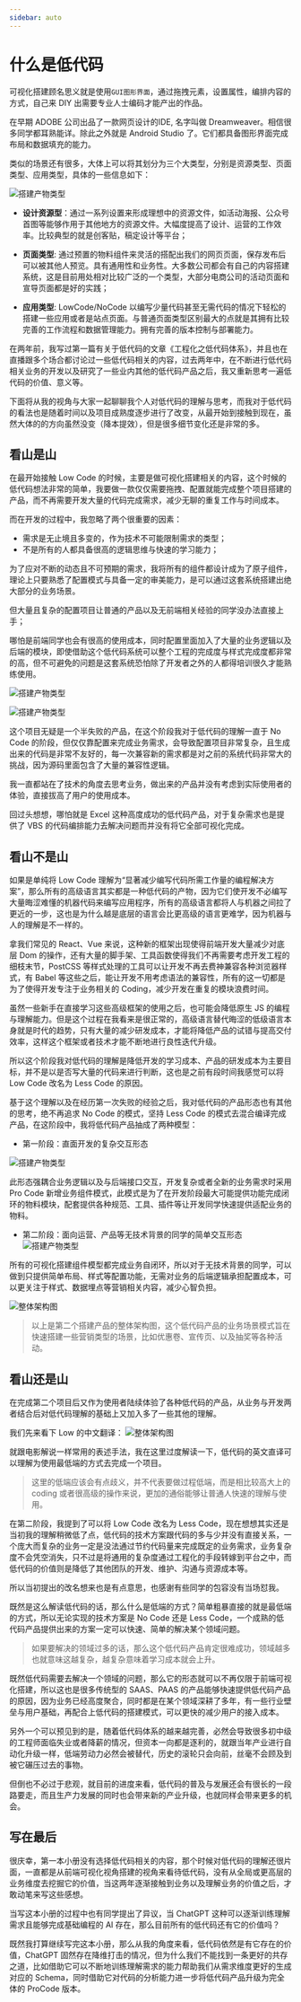 ```yaml
---
sidebar: auto
---
```


# 什么是低代码

可视化搭建顾名思义就是使用`GUI图形界面`，通过拖拽元素，设置属性，编排内容的方式，自己来 DIY 出需要专业人士编码才能产出的作品。

在早期 ADOBE 公司出品了一款网页设计的IDE, 名字叫做 Dreamweaver。相信很多同学都耳熟能详。除此之外就是 Android Studio 了。它们都具备图形界面完成布局和数据填充的能力。

类似的场景还有很多，大体上可以将其划分为三个大类型，分别是资源类型、页面类型、应用类型，具体的一些信息如下：

![搭建产物类型](../images/low-code/01.png)

- **设计资源型**：通过一系列设置来形成理想中的资源文件，如活动海报、公众号首图等能够作用于其他地方的资源文件。大幅度提高了设计、运营的工作效率。比较典型的就是创客贴，稿定设计等平台；

- **页面类型**: 通过预置的物料组件来灵活的搭配出我们的网页页面，保存发布后可以被其他人预览。具有通用性和业务性。大多数公司都会有自己的内容搭建系统，这是目前用处相对比较广泛的一个类型，大部分电商公司的活动页面和宣导页面都是好的实践；

- **应用类型**: LowCode/NoCode 以编写少量代码甚至无需代码的情况下轻松的搭建一些应用或者是站点页面。与普通页面类型区别最大的点就是其拥有比较完善的工作流程和数据管理能力。拥有完善的版本控制与部署能力。

在两年前，我写过第一篇有关于低代码的文章《工程化之低代码体系》，并且也在直播跟多个场合都讨论过一些低代码相关的内容，过去两年中，在不断进行低代码相关业务的开发以及研究了一些业内其他的低代码产品之后，我又重新思考一遍低代码的价值、意义等。

下面将从我的视角与大家一起聊聊我个人对低代码的理解与思考，而我对于低代码的看法也是随着时间以及项目成熟度逐步进行了改变，从最开始到接触到现在，虽然大体的的方向虽然没变（降本提效），但是很多细节变化还是非常的多。

## 看山是山
在最开始接触 Low Code 的时候，主要是做可视化搭建相关的内容，这个时候的低代码想法非常的简单，我要做一款仅仅需要拖拽、配置就能完成整个项目搭建的产品，而不再需要开发大量的代码完成需求，减少无聊的重复工作与时间成本。

而在开发的过程中，我忽略了两个很重要的因素：
- 需求是无止境且多变的，作为技术不可能限制需求的类型；
- 不是所有的人都具备很高的逻辑思维与快速的学习能力；

为了应对不断的动态且不可预期的需求，我将所有的组件都设计成为了原子组件，理论上只要熟悉了配置模式与具备一定的审美能力，是可以通过这套系统搭建出绝大部分的业务场景。

但大量且复杂的配置项目让普通的产品以及无前端相关经验的同学没办法直接上手；

哪怕是前端同学也会有很高的使用成本，同时配置里面加入了大量的业务逻辑以及后端的模块，即使借助这个低代码系统可以整个工程的完成度与样式完成度都非常的高，但不可避免的问题是这套系统恐怕除了开发者之外的人都得培训很久才能熟练使用。


![搭建产物类型](../images/low-code/02.png)

![搭建产物类型](../images/low-code/03.png)

这个项目无疑是一个半失败的产品，在这个阶段我对于低代码的理解一直于 No Code 的阶段，但仅仅靠配置来完成业务需求，会导致配置项目非常复杂，且生成出来的代码是非常不友好的，每一次兼容新的需求都是对之前的系统代码非常大的挑战，因为源码里面包含了大量的兼容性逻辑。

我一直都站在了技术的角度去思考业务，做出来的产品并没有考虑到实际使用者的体验，直接拔高了用户的使用成本。


回过头想想，哪怕就是 Excel 这种高度成功的低代码产品，对于复杂需求也是提供了 VBS 的代码编排能力去解决问题而并没有将它全部可视化完成。

## 看山不是山
如果是单纯将 Low Code 理解为“显著减少编写代码所需工作量的编程解决方案”，那么所有的高级语言其实都是一种低代码的产物，因为它们使开发不必编写大量晦涩难懂的机器代码来编写应用程序，所有的高级语言都将人与机器之间拉了更近的一步，这也是为什么越是底层的语言会比更高级的语言更难学，因为机器与人的理解是不一样的。


拿我们常见的 React、Vue 来说，这种新的框架出现使得前端开发大量减少对底层 Dom 的操作，还有大量的脚手架、工具函数使得我们不再需要考虑开发工程的细枝末节，PostCSS 等样式处理的工具可以让开发不再去费神兼容各种浏览器样式，有 Babel 等这些之后，能让开发不用考虑语法的兼容性，所有的这一切都是为了使得开发专注于业务相关的 Coding，减少开发在重复的模块浪费时间。

虽然一些新手在直接学习这些高级框架的使用之后，也可能会降低原生 JS 的编程与理解能力。但是这个过程在我看来是很正常的，高级语言替代晦涩的低级语言本身就是时代的趋势，只有大量的减少研发成本，才能将降低产品的试错与提高交付效率，这样这个框架或者技术才能不断地进行良性迭代升级。

所以这个阶段我对低代码的理解是降低开发的学习成本、产品的研发成本为主要目标，并不是以是否写大量的代码来进行判断，这也是之前有段时间我感觉可以将 Low Code 改名为 Less Code 的原因。


基于这个理解以及在经历第一次失败的经验之后，我对低代码的产品形态也有其他的思考，绝不再追求 No Code 的模式，坚持 Less Code 的模式去混合编译完成产品，在这阶段中，我将低代码产品抽成了两种模型：

- 第一阶段：直面开发的复杂交互形态

![搭建产物类型](../images/low-code/04.png)

此形态强耦合业务逻辑以及与后端接口交互，开发复杂或者全新的业务需求时采用 Pro Code 新增业务组件模式，此模式是为了在开发阶段最大可能提供功能完成闭环的物料模块，配套提供各种规范、工具、插件等让开发同学快速提供适配业务的物料。


- 第二阶段：面向运营、产品等无技术背景的同学的简单交互形态
![搭建产物类型](../images/low-code/05.png)

所有的可视化搭建组件模型都完成业务自闭环，所以对于无技术背景的同学，可以做到只提供简单布局、样式等配置功能，无需对业务的后端逻辑承担配置成本，可以更关注于样式、数据埋点等营销相关内容，减少心智负担。


![整体架构图](../images/low-code/06.png)

> 以上是第二个搭建产品的整体架构图，这个低代码产品的业务场景模式旨在快速搭建一些营销类型的场景，比如优惠卷、宣传页、以及抽奖等各种活动。


## 看山还是山
在完成第二个项目后又作为使用者陆续体验了各种低代码的产品，从业务与开发两者结合后对低代码理解的基础上又加入多了一些其他的理解。

我们先来看下 Low 的中文翻译：
![整体架构图](../images/low-code/07.png)

就跟电影解说一样常用的表述手法，我在这里过度解读一下，低代码的英文直译可以理解为使用最低端的方式去完成一个项目。

> 这里的低端应该会有点歧义，并不代表要做过程低端，而是相比较高大上的 coding 或者很高级的操作来说，更加的通俗能够让普通人快速的理解与使用。

在第二阶段，我提到了可以将 Low Code 改名为 Less Code，现在想想其实还是当初我的理解稍微低了点，低代码的技术方案跟代码的多与少并没有直接关系，一个庞大而复杂的业务一定是没法通过节约代码量来完成既定的业务需求，业务复杂度不会凭空消失，只不过是将通用的复杂度通过工程化的手段转嫁到平台之中，而低代码的价值则是降低了其他团队的开发、维护、沟通与资源成本等。


所以当初提出的改名想来也是有点意思，也感谢有些同学的包容没有当场怼我。

既然是这么解读低代码的话，那么什么是低端的方式？简单粗暴直接的就是最低端的方式，所以无论实现的技术方案是 No Code 还是 Less Code，一个成熟的低代码产品提供出来的方案一定可以快速、简单的解决某个领域问题。

> 如果要解决的领域过多的话，那么这个低代码产品肯定很难成功，领域越多也就意味这越复杂，越复杂意味着学习成本就会上升。

既然低代码需要去解决一个领域的问题，那么它的形态就可以不再仅限于前端可视化搭建，所以这也是很多传统型的 SAAS、PAAS 的产品能够快速提供低代码产品的原因，因为业务已经高度聚合，同时都是在某个领域深耕了多年，有一些行业壁垒与用户基础，再配合上低代码的搭建模式，可以更快的减少用户的接入成本。


另外一个可以预见到的是，随着低代码体系的越来越完善，必然会导致很多初中级的工程师面临失业或者降薪的情况，但资本一向都是逐利的，就跟当年产业进行自动化升级一样，低端劳动力必然会被替代，历史的滚轮只会向前，丝毫不会顾及到被它碾压过去的事物。

但倒也不必过于悲观，就目前的进度来看，低代码的普及与发展还会有很长的一段路要走，而且生产力发展的同时也会带来新的产业升级，也就同样会带来更多的机会。


## 写在最后

很庆幸，第一本小册没有选择低代码相关的内容，那个时候对低代码的理解还很片面，一直都是从前端可视化视角搭建的视角来看待低代码，没有从全局或更高层的业务维度去挖掘它的价值，当这两年逐渐接触到业务以及理解业务的价值之后，才敢动笔来写这些感想。

当写这本小册的过程中也有同学提出了异议，当 ChatGPT 这种可以逐渐训练理解需求且能够完成基础编程的 AI 存在，那么目前所有的低代码还有它的价值吗？

既然我打算继续写完这本小册，那么从我的角度来看，低代码依然是有它存在的价值，ChatGPT 固然存在降维打击的情况，但为什么我们不能找到一条更好的共存之道，比如借助它可以不断地训练理解需求的能力帮助我们从需求维度更好的生成对应的 Schema，同时借助它对代码的分析能力进一步将低代码产品升级为完全体的 ProCode 版本。